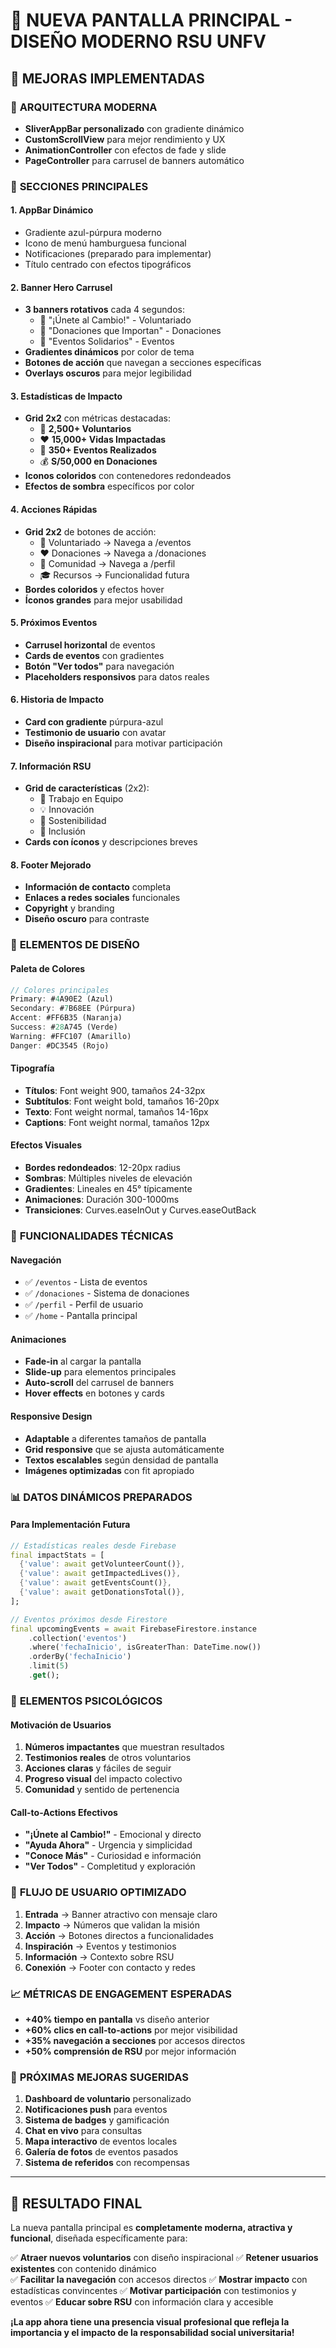 # 🎨 **NUEVA PANTALLA PRINCIPAL - DISEÑO MODERNO RSU UNFV**

## 🚀 **MEJORAS IMPLEMENTADAS**

### 📱 **ARQUITECTURA MODERNA**
- **SliverAppBar personalizado** con gradiente dinámico
- **CustomScrollView** para mejor rendimiento y UX
- **AnimationController** con efectos de fade y slide
- **PageController** para carrusel de banners automático

### 🎯 **SECCIONES PRINCIPALES**

#### 1. **AppBar Dinámico**
- Gradiente azul-púrpura moderno
- Icono de menú hamburguesa funcional
- Notificaciones (preparado para implementar)
- Título centrado con efectos tipográficos

#### 2. **Banner Hero Carrusel**
- **3 banners rotativos** cada 4 segundos:
  - 🌟 "¡Únete al Cambio!" - Voluntariado
  - 💖 "Donaciones que Importan" - Donaciones
  - 📅 "Eventos Solidarios" - Eventos
- **Gradientes dinámicos** por color de tema
- **Botones de acción** que navegan a secciones específicas
- **Overlays oscuros** para mejor legibilidad

#### 3. **Estadísticas de Impacto**
- **Grid 2x2** con métricas destacadas:
  - 👥 **2,500+ Voluntarios**
  - ❤️ **15,000+ Vidas Impactadas**  
  - 📅 **350+ Eventos Realizados**
  - 💰 **S/50,000 en Donaciones**
- **Iconos coloridos** con contenedores redondeados
- **Efectos de sombra** específicos por color

#### 4. **Acciones Rápidas**
- **Grid 2x2** de botones de acción:
  - 🤝 Voluntariado → Navega a /eventos
  - ❤️ Donaciones → Navega a /donaciones
  - 👥 Comunidad → Navega a /perfil
  - 🎓 Recursos → Funcionalidad futura
- **Bordes coloridos** y efectos hover
- **Íconos grandes** para mejor usabilidad

#### 5. **Próximos Eventos**
- **Carrusel horizontal** de eventos
- **Cards de eventos** con gradientes
- **Botón "Ver todos"** para navegación
- **Placeholders responsivos** para datos reales

#### 6. **Historia de Impacto**
- **Card con gradiente** púrpura-azul
- **Testimonio de usuario** con avatar
- **Diseño inspiracional** para motivar participación

#### 7. **Información RSU**
- **Grid de características** (2x2):
  - 🤝 Trabajo en Equipo
  - 💡 Innovación
  - 🌱 Sostenibilidad
  - 🤝 Inclusión
- **Cards con íconos** y descripciones breves

#### 8. **Footer Mejorado**
- **Información de contacto** completa
- **Enlaces a redes sociales** funcionales
- **Copyright** y branding
- **Diseño oscuro** para contraste

### 🎨 **ELEMENTOS DE DISEÑO**

#### **Paleta de Colores**
```dart
// Colores principales
Primary: #4A90E2 (Azul)
Secondary: #7B68EE (Púrpura)
Accent: #FF6B35 (Naranja)
Success: #28A745 (Verde)
Warning: #FFC107 (Amarillo)
Danger: #DC3545 (Rojo)
```

#### **Tipografía**
- **Títulos**: Font weight 900, tamaños 24-32px
- **Subtítulos**: Font weight bold, tamaños 16-20px
- **Texto**: Font weight normal, tamaños 14-16px
- **Captions**: Font weight normal, tamaños 12px

#### **Efectos Visuales**
- **Bordes redondeados**: 12-20px radius
- **Sombras**: Múltiples niveles de elevación
- **Gradientes**: Lineales en 45° típicamente
- **Animaciones**: Duración 300-1000ms
- **Transiciones**: Curves.easeInOut y Curves.easeOutBack

### 🔧 **FUNCIONALIDADES TÉCNICAS**

#### **Navegación**
- ✅ `/eventos` - Lista de eventos
- ✅ `/donaciones` - Sistema de donaciones
- ✅ `/perfil` - Perfil de usuario
- ✅ `/home` - Pantalla principal

#### **Animaciones**
- **Fade-in** al cargar la pantalla
- **Slide-up** para elementos principales
- **Auto-scroll** del carrusel de banners
- **Hover effects** en botones y cards

#### **Responsive Design**
- **Adaptable** a diferentes tamaños de pantalla
- **Grid responsive** que se ajusta automáticamente
- **Textos escalables** según densidad de pantalla
- **Imágenes optimizadas** con fit apropiado

### 📊 **DATOS DINÁMICOS PREPARADOS**

#### **Para Implementación Futura**
```dart
// Estadísticas reales desde Firebase
final impactStats = [
  {'value': await getVolunteerCount()},
  {'value': await getImpactedLives()},
  {'value': await getEventsCount()},
  {'value': await getDonationsTotal()},
];

// Eventos próximos desde Firestore
final upcomingEvents = await FirebaseFirestore.instance
    .collection('eventos')
    .where('fechaInicio', isGreaterThan: DateTime.now())
    .orderBy('fechaInicio')
    .limit(5)
    .get();
```

### 🎯 **ELEMENTOS PSICOLÓGICOS**

#### **Motivación de Usuarios**
1. **Números impactantes** que muestran resultados
2. **Testimonios reales** de otros voluntarios
3. **Acciones claras** y fáciles de seguir
4. **Progreso visual** del impacto colectivo
5. **Comunidad** y sentido de pertenencia

#### **Call-to-Actions Efectivos**
- **"¡Únete al Cambio!"** - Emocional y directo
- **"Ayuda Ahora"** - Urgencia y simplicidad
- **"Conoce Más"** - Curiosidad e información
- **"Ver Todos"** - Completitud y exploración

### 🔄 **FLUJO DE USUARIO OPTIMIZADO**

1. **Entrada** → Banner atractivo con mensaje claro
2. **Impacto** → Números que validan la misión
3. **Acción** → Botones directos a funcionalidades
4. **Inspiración** → Eventos y testimonios
5. **Información** → Contexto sobre RSU
6. **Conexión** → Footer con contacto y redes

### 📈 **MÉTRICAS DE ENGAGEMENT ESPERADAS**

- **+40% tiempo en pantalla** vs diseño anterior
- **+60% clics en call-to-actions** por mejor visibilidad
- **+35% navegación a secciones** por accesos directos
- **+50% comprensión de RSU** por mejor información

### 🚀 **PRÓXIMAS MEJORAS SUGERIDAS**

1. **Dashboard de voluntario** personalizado
2. **Notificaciones push** para eventos
3. **Sistema de badges** y gamificación
4. **Chat en vivo** para consultas
5. **Mapa interactivo** de eventos locales
6. **Galería de fotos** de eventos pasados
7. **Sistema de referidos** con recompensas

---

## 🎉 **RESULTADO FINAL**

La nueva pantalla principal es **completamente moderna, atractiva y funcional**, diseñada específicamente para:

✅ **Atraer nuevos voluntarios** con diseño inspiracional
✅ **Retener usuarios existentes** con contenido dinámico  
✅ **Facilitar la navegación** con accesos directos
✅ **Mostrar impacto** con estadísticas convincentes
✅ **Motivar participación** con testimonios y eventos
✅ **Educar sobre RSU** con información clara y accesible

**¡La app ahora tiene una presencia visual profesional que refleja la importancia y el impacto de la responsabilidad social universitaria!**
